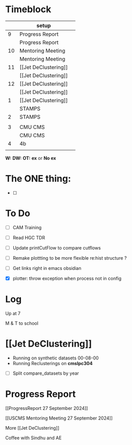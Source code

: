 # Timeblock

|     | setup                |     |
| --- | -------------------- | --- |
| 9   | Progress Report      |     |
|     | Progress Report      |     |
| 10  | Mentoring Meeting    |     |
|     | Mentoring Meeting    |     |
| 11  | [[Jet DeClustering]] |     |
|     | [[Jet DeClustering]] |     |
| 12  | [[Jet DeClustering]] |     |
|     | [[Jet DeClustering]] |     |
| 1   | [[Jet DeClustering]] |     |
|     | STAMPS               |     |
| 2   | STAMPS               |     |
|     |                      |     |
| 3   | CMU CMS              |     |
|     | CMU CMS              |     |
| 4   | 4b                   |     |
|     |                      |     |

**W:**
**DW:**
**OT:**
**ex** or **No ex**

# The ONE thing: 
- [ ] 


# To Do
- [ ] CAM Training
- [ ] Read HGC TDR
- [ ] Update printCutFlow to compare cutflows
- [ ]  Remake plottting to be more flexible re:hist structure ? 
- [ ] Get links right in emacs obsidian
- [x]  plotter: throw exception when process not in config



# Log

Up at 7 

M & T to school


# [[Jet DeClustering]]
- Running on synthetic datasets 00-08-00
- Running Reclusterings on **cmslpc304**
- [ ] Split compare_datasets by year


# Progress Report
[[ProgressReport 27 September 2024]]

[[USCMS Mentoring Meeting 27 September 2024]]

More [[Jet DeClustering]]

Coffee with Sindhu and AE